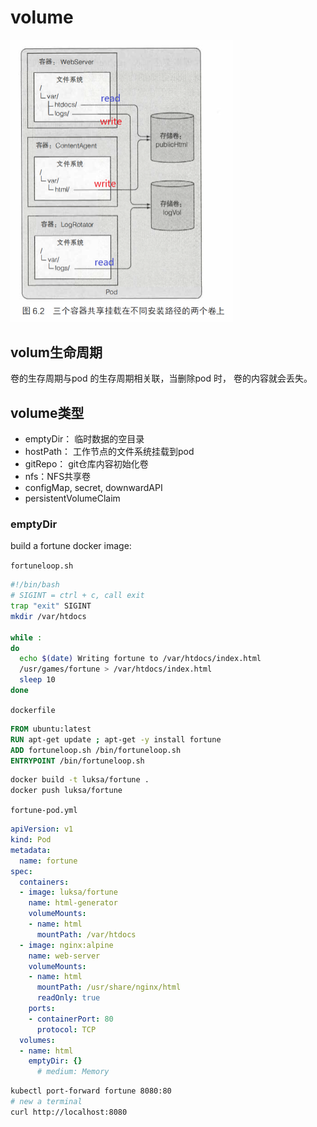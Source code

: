 # volume

<img src="assets/3-containers-with-2-volumes-in-1-pod.png" style="zoom: 50%;" />

## volum生命周期

卷的生存周期与pod 的生存周期相关联，当删除pod 时，
卷的内容就会丢失。

## volume类型

- emptyDir： 临时数据的空目录
- hostPath： 工作节点的文件系统挂载到pod
- gitRepo： git仓库内容初始化卷
- nfs：NFS共享卷
- configMap, secret, downwardAPI
- persistentVolumeClaim

### emptyDir

build a fortune docker image:

``fortuneloop.sh``

```bash
#!/bin/bash
# SIGINT = ctrl + c, call exit
trap "exit" SIGINT
mkdir /var/htdocs

while :
do
  echo $(date) Writing fortune to /var/htdocs/index.html
  /usr/games/fortune > /var/htdocs/index.html
  sleep 10
done
```

``dockerfile``

```dockerfile
FROM ubuntu:latest
RUN apt-get update ; apt-get -y install fortune
ADD fortuneloop.sh /bin/fortuneloop.sh
ENTRYPOINT /bin/fortuneloop.sh
```

```bash
docker build -t luksa/fortune .
docker push luksa/fortune
```

``fortune-pod.yml``

```yml
apiVersion: v1
kind: Pod
metadata:
  name: fortune
spec:
  containers:
  - image: luksa/fortune
    name: html-generator
    volumeMounts:
    - name: html
      mountPath: /var/htdocs
  - image: nginx:alpine
    name: web-server
    volumeMounts:
    - name: html
      mountPath: /usr/share/nginx/html
      readOnly: true
    ports:
    - containerPort: 80
      protocol: TCP
  volumes:
  - name: html
    emptyDir: {}
      # medium: Memory
```

```bash
kubectl port-forward fortune 8080:80
# new a terminal
curl http://localhost:8080
```

